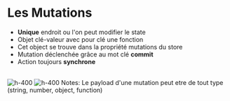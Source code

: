 <!-- .slide-->
# Les Mutations
- __Unique__ endroit ou l'on peut modifier le state
- Objet clé-valeur avec pour clé une fonction
- Cet object se trouve dans la propriété mutations du store
- Mutation déclenchée grâce au mot clé <b>commit</b>
- Action toujours <b>synchrone</b>
<br><br>

![h-400](assets/images/school/state-management/mutation.png)
![h-400](assets/images/school/state-management/mutation_implementation.png)
Notes:
Le payload d'une mutation peut etre de tout type (string, number, object, function)
